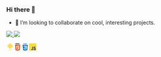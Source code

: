 ### Hi there 👋

- 👯 I’m looking to collaborate on cool, interesting projects.

<div>
  <a href="#">
    <img height="180em" src="https://github-readme-stats.vercel.app/api?username=Raymw1&show_icons=true&theme=dark&include_all_commits=true&count_private=true"/>
  </a>
  <a href="#">
    <img height="180em" src="https://github-readme-stats.vercel.app/api/top-langs/?username=Raymw1&layout=compact&langs_count=16&theme=dark"/>
  </a>
<div>


<img src="https://raw.githubusercontent.com/devicons/devicon/master/icons/python/python-plain-wordmark.svg" alt="python" width="20" height="20"/><img src="https://raw.githubusercontent.com/devicons/devicon/master/icons/html5/html5-original-wordmark.svg" alt="html5" width="20" height="20"/><img src="https://raw.githubusercontent.com/devicons/devicon/master/icons/css3/css3-plain-wordmark.svg" alt="css3" width="20" height="20"/><img src="https://raw.githubusercontent.com/devicons/devicon/master/icons/javascript/javascript-original.svg" alt="javascript" width="20" height="20"/>

